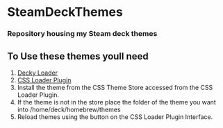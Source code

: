 # SteamDeckThemes

### Repository housing my Steam deck themes

## To Use these themes youll need
1. [Decky Loader](https://github.com/SteamDeckHomebrew/decky-loader)
2. [CSS Loader Plugin](https://github.com/suchmememanyskill/SDH-CssLoader)
3. Install the theme from the CSS Theme Store accessed from the CSS Loader Plugin.
4. If the theme is not in the store place the folder of the theme you want into /home/deck/homebrew/themes
5. Reload themes using the button on the CSS Loader Plugin Interface. 
